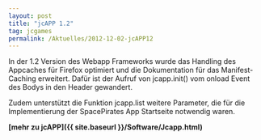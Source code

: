 ```yaml
---
layout: post
title: "jcAPP 1.2"
tag: jcgames
permalink: /Aktuelles/2012-12-02-jcAPP12
---
```



In der 1.2 Version des Webapp Frameworks wurde das Handling des Appcaches für Firefox optimiert und die Dokumentation für das Manifest-Caching erweitert. Dafür ist der Aufruf von jcapp.init() vom onload Event des Bodys in den Header gewandert.

Zudem unterstützt die Funktion jcapp.list weitere Parameter, die für die Implementierung der SpacePirates App Startseite notwendig waren.

**[mehr zu jcAPP]({{ site.baseurl }}/Software/Jcapp.html)**



